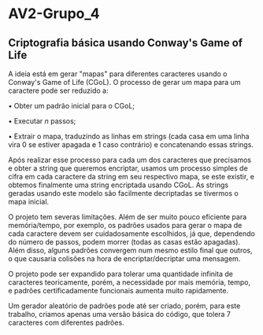 # AV2-Grupo_4 
## Criptografia básica usando Conway's Game of Life
A ideia está em gerar "mapas" para diferentes caracteres usando o Conway's Game of Life (CGoL). O processo de gerar um mapa para um caractere pode ser reduzido a:

• Obter um padrão inicial para o CGoL;

• Executar *n* passos;

• Extrair o mapa, traduzindo as linhas em strings (cada casa em uma linha vira 0 se estiver apagada e 1 caso contrário) e concatenando essas strings.

Após realizar esse processo para cada um dos caracteres que precisamos e obter a string que queremos encriptar, usamos um processo simples de cifra em cada caractere da string em seu respectivo mapa, se este existir, e obtemos finalmente uma string encriptada usando CGoL.
As strings geradas usando este modelo são facilmente decriptadas se tivermos o mapa inicial.


O projeto tem severas limitações. Além de ser muito pouco eficiente para memória/tempo, por exemplo, os padrões usados para gerar o mapa de cada caractere devem ser cuidadosamente escolhidos, já que, dependendo do número de passos, podem morrer (todas as casas estão apagadas). Além disso, alguns padrões convergem num mesmo estilo final que outros, o que causaria colisões na hora de encriptar/decriptar uma mensagem.

O projeto pode ser expandido para tolerar uma quantidade infinita de caracteres teoricamente, porém, a necessidade por mais memória, tempo, e padrões certificadamente funcionais aumenta muito rapidamente.

Um gerador aleatório de padrões pode até ser criado, porém, para este trabalho, criamos apenas uma versão básica do código, que tolera 7 caracteres com diferentes padrões.


